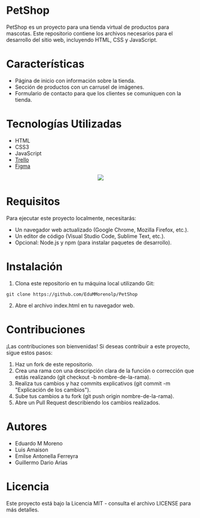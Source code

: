# PetShop

PetShop es un proyecto para una tienda virtual de productos para mascotas. Este repositorio contiene los archivos necesarios para el desarrollo del sitio web, incluyendo HTML, CSS y JavaScript.

# Características
- Página de inicio con información sobre la tienda.
- Sección de productos con un carrusel de imágenes.
- Formulario de contacto para que los clientes se comuniquen con la tienda.

# Tecnologías Utilizadas

* HTML
* CSS3
* JavaScript
* [Trello](https://trello.com/b/IsmsZJQY)
* [Figma](https://www.figma.com/file/jOf4Ulvs9djb5bw7Rew1sg/UML-PetShop?type=whiteboard&node-id=0-1&t=MdLPax89qCqaJfmv-0)

<p align="center">
  <a href="">
    <img src="https://skillicons.dev/icons?i=html,css,js,figma&perline=14" />
  </a>
</p>

# Requisitos
Para ejecutar este proyecto localmente, necesitarás:
* Un navegador web actualizado (Google Chrome, Mozilla Firefox, etc.).
* Un editor de código (Visual Studio Code, Sublime Text, etc.).
* Opcional: Node.js y npm (para instalar paquetes de desarrollo).

# Instalación

1. Clona este repositorio en tu máquina local utilizando Git:

```
git clone https://github.com/EduMMorenolp/PetShop
```

2. Abre el archivo index.html en tu navegador web.

# Contribuciones
¡Las contribuciones son bienvenidas! Si deseas contribuir a este proyecto, sigue estos pasos:

1. Haz un fork de este repositorio.
2. Crea una rama con una descripción clara de la función o corrección que estás realizando (git checkout -b nombre-de-la-rama).
3. Realiza tus cambios y haz commits explicativos (git commit -m "Explicación de los cambios").
4. Sube tus cambios a tu fork (git push origin nombre-de-la-rama).
5. Abre un Pull Request describiendo los cambios realizados.

# Autores
- Eduardo M Moreno
- Luis Amaison
- Emilse Antonella Ferreyra
- Guillermo Dario Arias

# Licencia
Este proyecto está bajo la Licencia MIT - consulta el archivo LICENSE para más detalles.

